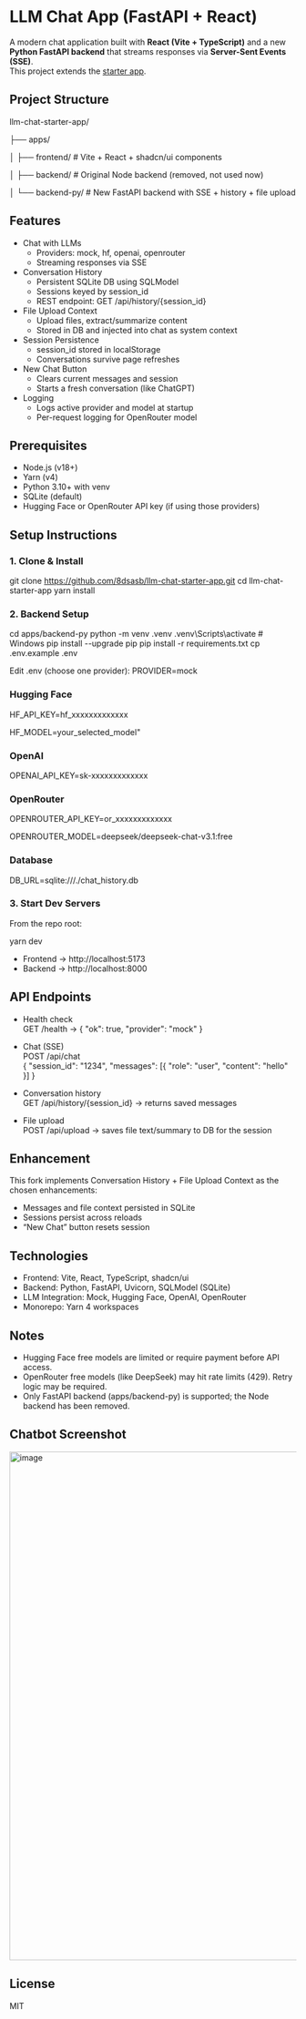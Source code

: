 # LLM Chat App (FastAPI + React)

A modern chat application built with **React (Vite + TypeScript)** and a new **Python FastAPI backend** that streams responses via **Server-Sent Events (SSE)**.  
This project extends the [starter app](https://github.com/brainfish-ai/llm-chat-starter-app).

## Project Structure
llm-chat-starter-app/

├── apps/

│   ├── frontend/      # Vite + React + shadcn/ui components

│   ├── backend/       # Original Node backend (removed, not used now)

│   └── backend-py/    # New FastAPI backend with SSE + history + file upload

## Features
- Chat with LLMs
  - Providers: mock, hf, openai, openrouter
  - Streaming responses via SSE
- Conversation History
  - Persistent SQLite DB using SQLModel
  - Sessions keyed by session_id
  - REST endpoint: GET /api/history/{session_id}
- File Upload Context
  - Upload files, extract/summarize content
  - Stored in DB and injected into chat as system context
- Session Persistence
  - session_id stored in localStorage
  - Conversations survive page refreshes
- New Chat Button
  - Clears current messages and session
  - Starts a fresh conversation (like ChatGPT)
- Logging
  - Logs active provider and model at startup
  - Per-request logging for OpenRouter model

## Prerequisites
- Node.js (v18+)
- Yarn (v4)
- Python 3.10+ with venv
- SQLite (default)
- Hugging Face or OpenRouter API key (if using those providers)

## Setup Instructions

### 1. Clone & Install
git clone https://github.com/8dsasb/llm-chat-starter-app.git
cd llm-chat-starter-app
yarn install

### 2. Backend Setup
cd apps/backend-py
python -m venv .venv
.venv\Scripts\activate     # Windows
pip install --upgrade pip
pip install -r requirements.txt
cp .env.example .env

Edit .env (choose one provider):
PROVIDER=mock

### Hugging Face
HF_API_KEY=hf_xxxxxxxxxxxxx

HF_MODEL=your_selected_model"

### OpenAI
OPENAI_API_KEY=sk-xxxxxxxxxxxxx

### OpenRouter
OPENROUTER_API_KEY=or_xxxxxxxxxxxxx

OPENROUTER_MODEL=deepseek/deepseek-chat-v3.1:free

### Database

DB_URL=sqlite:///./chat_history.db

### 3. Start Dev Servers
From the repo root:

yarn dev

- Frontend → http://localhost:5173  
- Backend → http://localhost:8000  

## API Endpoints

- Health check  
  GET /health → { "ok": true, "provider": "mock" }

- Chat (SSE)  
  POST /api/chat  
  { "session_id": "1234", "messages": [{ "role": "user", "content": "hello" }] }

- Conversation history  
  GET /api/history/{session_id} → returns saved messages

- File upload  
  POST /api/upload → saves file text/summary to DB for the session

## Enhancement
This fork implements Conversation History + File Upload Context as the chosen enhancements:
- Messages and file context persisted in SQLite
- Sessions persist across reloads
- “New Chat” button resets session

## Technologies
- Frontend: Vite, React, TypeScript, shadcn/ui
- Backend: Python, FastAPI, Uvicorn, SQLModel (SQLite)
- LLM Integration: Mock, Hugging Face, OpenAI, OpenRouter
- Monorepo: Yarn 4 workspaces

## Notes
- Hugging Face free models are limited or require payment before API access.
- OpenRouter free models (like DeepSeek) may hit rate limits (429). Retry logic may be required.
- Only FastAPI backend (apps/backend-py) is supported; the Node backend has been removed.

## Chatbot Screenshot

<img width="1022" height="893" alt="image" src="https://github.com/user-attachments/assets/28e8ef3d-fa26-45f3-b710-dfeb7cbec1a5" />

## License
MIT
